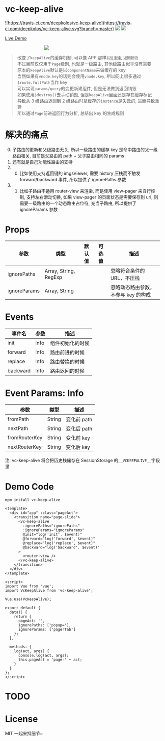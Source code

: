 # vc-keep-alive

![https://travis-ci.com/deepkolos/vc-keep-alive](https://travis-ci.com/deepkolos/vc-keep-alive.svg?branch=master)
![](https://img.shields.io/npm/dt/vc-keep-alive.svg)
![](https://img.shields.io/npm/v/vc-keep-alive.svg)

[Live Demo](https://deepkolos.github.io/vc-keep-alive/)

<div style="width: 250px; margin: 0 auto;">
  <img src="https://upload-images.jianshu.io/upload_images/252050-acdf854f3a00d3b0.gif?imageMogr2/auto-orient/strip"/>
</div>

> 改变了`keepAlive`的缓存机制, 可以像 APP 那样`前进重建`, `返回销毁`\
> 不过目前仅仅用于`Page`级别, 也就是一级路由, 其他级路由似乎没有需要\
> 原本的`keepAlive`默认是以`componentName`来做缓存的 key\
> 当然如果有`vnode.key`的话则会使用`vnode.key`, 所以网上很多通过`$route.fullPath`当作 key\
> 可以实现`params/query`的变更新建组件, 但是无法做到返回销毁\
> 如果使用`$destroy()`去手动销毁, 但是`keepAlive`里面还是存在缓存标记\
> 导致从 3 级路由返回到 2 级路由时拿缓存的`instance`是失效的, 进而导致重建\
> 所以通过`Page`前进返回行为分析, 总结出 key 的生成规则

# 解决的痛点

0. 子路由的更新和父级路由无关, 所以一级路由的缓存 key 是命中路由的父一级路由相关, 目前是父路由的 path + 父子路由相同的 params
1. 还有就是自己功能性路由的支持
1. 0. 比如使用支持返回键的 imgsViewer, 需要 history 压栈而不触发 forward/backward 事件, 所以提供了 ignorePaths 参数
1. 1. 比如子路由不适用 router-view 来渲染, 而是使用 view-pager 来自行控制,
      支持左右滑动切换, 如果 view-pager 的页面状态是需要保存到 url, 则需要一级路由的一个动态路由占位符, 充当子路由, 所以提供了 ignoreParams 参数

# Props

| 参数         | 类型                  | 默认值 | 可选值 | 描述                                |
| ------------ | --------------------- | ------ | ------ | ----------------------------------- |
| ignorePaths  | Array, String, RegExp |        |        | 忽略符合条件的 URL，不压栈          |
| ignoreParams | Array, String         |        |        | 忽略动态路由参数，不参与 key 的构成 |

# Events

| 事件名   | 参数 | 描述             |
| -------- | ---- | ---------------- |
| init     | Info | 组件初始化的时候 |
| forward  | Info | 路由前进的时候   |
| replace  | Info | 路由替换的时候   |
| backward | Info | 路由返回的时候   |

# Event Params: Info

| 参数          | 类型   | 描述        |
| ------------- | ------ | ----------- |
| fromPath      | String | 变化前 path |
| nextPath      | String | 变化后 path |
| fromRouterKey | String | 变化前 key  |
| nextRouterKey | String | 变化后 key  |

注: vc-keep-alive 将会把历史栈储存在 SessionStorage 的`__VCKEEPALIVE__`字段里

# Demo Code

```shell
npm install vc-keep-alive
```

```vue
<template>
  <div id="app" :class="pageAct">
    <transition name="page-slide">
      <vc-keep-alive
        :ignorePaths="ignorePaths"
        :ignoreParams="ignoreParams"
        @init="log('init', $event)"
        @forward="log('forward', $event)"
        @replace="log('replace', $event)"
        @backward="log('backward', $event)"
      >
        <router-view />
      </vc-keep-alive>
    </transition>
  </div>
</template>

<script>
import Vue from 'vue';
import VcKeepAlive from 'vc-keep-alive';

Vue.use(VcKeepAlive);

export default {
  data() {
    return {
      pageAct: '',
      ignorePaths: ['popup='],
      ignoreParams: ['pagerTab']
    };
  },

  methods: {
    log(act, args) {
      console.log(act, args);
      this.pageAct = 'page-' + act;
    }
  }
};
</script>
```

# TODO

# License

MIT 一起来扣细节~
